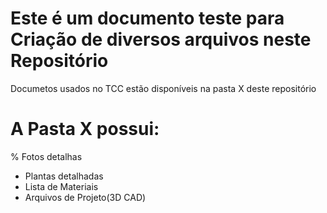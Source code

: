 # Este é um documento teste para Criação de diversos arquivos neste Repositório


Documetos usados no TCC estão disponíveis na pasta X deste repositório

# A Pasta X possui:
% Fotos detalhas
- Plantas detalhadas
- Lista de Materiais
- Arquivos de Projeto(3D CAD)

